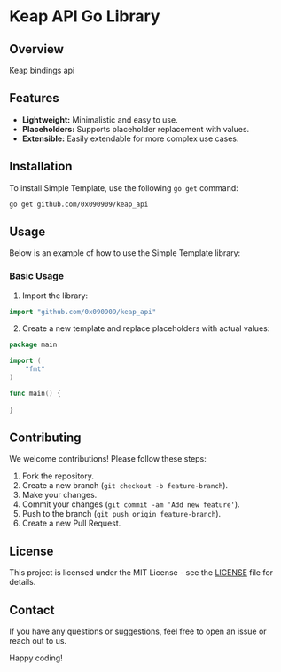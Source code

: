 # Keap API Go Library

## Overview

Keap bindings api

## Features

- **Lightweight:** Minimalistic and easy to use.
- **Placeholders:** Supports placeholder replacement with values.
- **Extensible:** Easily extendable for more complex use cases.

## Installation

To install Simple Template, use the following `go get` command:

```bash
go get github.com/0x090909/keap_api
```

## Usage

Below is an example of how to use the Simple Template library:

### Basic Usage

1. Import the library:

```go
import "github.com/0x090909/keap_api"
```

2. Create a new template and replace placeholders with actual values:

```go
package main

import (
	"fmt"
)

func main() {
	 
}
```

## Contributing

We welcome contributions! Please follow these steps:

1. Fork the repository.
2. Create a new branch (`git checkout -b feature-branch`).
3. Make your changes.
4. Commit your changes (`git commit -am 'Add new feature'`).
5. Push to the branch (`git push origin feature-branch`).
6. Create a new Pull Request.

## License

This project is licensed under the MIT License - see the [LICENSE](LICENSE) file for details.

## Contact

If you have any questions or suggestions, feel free to open an issue or reach out to us.

Happy coding!